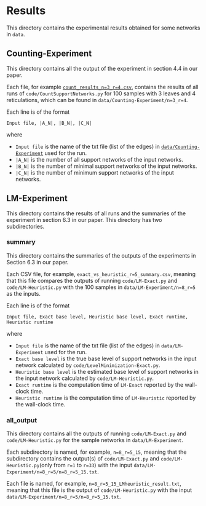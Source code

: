# Results

This directory contains the experimental results obtained for some networks in `data`.


## Counting-Experiment
This directory contains all the output of the experiment in section 4.4 in our paper. 

Each file, for example [`count_results_n=3_r=4.csv`](Counting-Experiment/count_results_n=3_r=4.csv), contains the results of all runs of  `code/CountSupportNetworks.py` for 100 samples with 3 leaves and 4 reticulations, which can be found in `data/Counting-Experiment/n=3_r=4`.

Each line is of the format
```
Input file, |A_N|, |B_N|, |C_N|
```
where
- `Input file` is the name of the txt file (list of the edges) in [`data/Counting-Experiment`](../data/Counting-Experiment) used for the run.
- `|A_N|` is the number of all support networks of the input networks.
- `|B_N|` is the number of minimal support networks of the input networks.
- `|C_N|` is the number of minimum support networks of the input networks.

## LM-Experiment
This directory contains the results of all runs and the summaries of the experiment in section 6.3 in our paper. This directory has two subdirectories.


### summary
This directory contains the summaries of the outputs of the experiments in Section 6.3 in our paper.

Each CSV file, for example, `exact_vs_heuristic_r=5_summary.csv`, meaning that this file compares the outputs of running `code/LM-Exact.py` and `code/LM-Heuristic.py` with the 100 samples in `data/LM-Experiment/n=8_r=5` as the inputs.

Each line is of the format
```
Input file, Exact base level, Heuristic base level, Exact runtime, Heuristic runtime
```
where
- `Input file` is the name of the txt file (list of the edges) in `data/LM-Experiment` used for the run.
- `Exact base level` is the true base level of support networks in the input network calculated by `code/LevelMinimization-Exact.py`. 
- `Heuristic base level` is the estimated base level of support networks in the input network calculated by `code/LM-Heuristic.py`. 
- `Exact runtime` is the computation time of `LM-Exact` reported by the wall-clock time.
- `Heuristic runtime` is the computation time of `LM-Heuristic` reported by the wall-clock time.

### all_output
This directory contains all the outputs of running `code/LM-Exact.py` and `code/LM-Heuristic.py` for the sample networks in `data/LM-Experiment`.

Each subdirectory is named, for example, `n=8_r=5_15`, meaning that the subdirectory contains the output(s) of `code/LM-Exact.py` and `code/LM-Heuristic.py`(only from `r=1` to `r=33`) with the input `data/LM-Experiment/n=8_r=5/n=8_r=5_15.txt`.

Each file is named, for example, `n=8_r=5_15_LMheuristic_result.txt`, meaning that this file is the output of `code/LM-Heuristic.py` with the input `data/LM-Experiment/n=8_r=5/n=8_r=5_15.txt`. 
